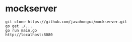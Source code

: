# mockserver
```
git clone https://github.com/javahongxi/mockserver.git
go get ./...
go run main.go
http://localhost:8080
```

